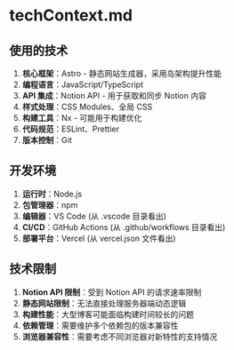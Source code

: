 # techContext.md

## 使用的技术
1. **核心框架**：Astro - 静态网站生成器，采用岛架构提升性能
2. **编程语言**：JavaScript/TypeScript
3. **API 集成**：Notion API - 用于获取和同步 Notion 内容
4. **样式处理**：CSS Modules、全局 CSS
5. **构建工具**：Nx - 可能用于构建优化
6. **代码规范**：ESLint、Prettier
7. **版本控制**：Git

## 开发环境
1. **运行时**：Node.js
2. **包管理器**：npm
3. **编辑器**：VS Code (从 .vscode 目录看出)
4. **CI/CD**：GitHub Actions (从 .github/workflows 目录看出)
5. **部署平台**：Vercel (从 vercel.json 文件看出)

## 技术限制
1. **Notion API 限制**：受到 Notion API 的请求速率限制
2. **静态网站限制**：无法直接处理服务器端动态逻辑
3. **构建性能**：大型博客可能面临构建时间较长的问题
4. **依赖管理**：需要维护多个依赖包的版本兼容性
5. **浏览器兼容性**：需要考虑不同浏览器对新特性的支持情况